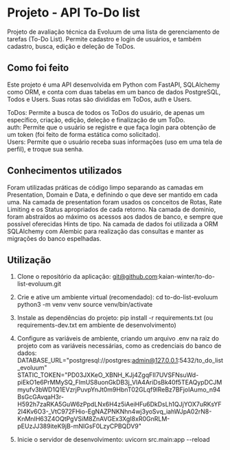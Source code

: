# Projeto - API To-Do list
Projeto de avaliação técnica da Evoluum de uma lista de gerenciamento de tarefas (To-Do List).
Permite cadastro e login de usuários, e também cadastro, busca, edição e deleção de ToDos.

## Como foi feito
Este projeto é uma API desenvolvida em Python com FastAPI, SQLAlchemy como ORM, e conta com duas tabelas em um banco de dados PostgreSQL, Todos e Users.
Suas rotas são divididas em ToDos, auth e Users.    

ToDos: Permite a busca de todos os ToDos do usuário, de apenas um específico, criação, edição, deleção e finalização de um ToDo.  
auth: Permite que o usuário se registre e que faça login para obtenção de um token (foi feito de forma estática como solicitado).  
Users: Permite que o usuário receba suas informações (uso em uma tela de perfil), e troque sua senha.  

## Conhecimentos utilizados
Foram utilizadas práticas de código limpo separando as camadas em Presentation, Domain e Data, e definindo o que deve ser mantido em cada uma.
Na camada de presentation foram usados os conceitos de Rotas, Rate Limiting e os Status apropriados de cada retorno.
Na camada de dominio, foram abstraídos ao máximo os acessos aos dados de banco, e sempre que possível oferecidas Hints de tipo.
Na camada de dados foi utilizada a ORM SQLAlchemy com Alembic para realização das consultas e manter as migrações do banco espelhadas.

## Utilização
1. Clone o repositório da aplicação:
   git@github.com:kaian-winter/to-do-list-evoluum.git

2. Crie e ative um ambiente virtual (recomendado):
   cd to-do-list-evoluum
   python3 -m venv venv
   source venv/bin/activate

3. Instale as dependências do projeto:
   pip install -r requirements.txt (ou requirements-dev.txt em ambiente de desenvolvimento)

4. Configure as variáveis de ambiente, criando um arquivo .env na raiz do projeto com as variáveis necessárias, como as credenciais do banco de dados:
   DATABASE_URL="postgresql://postgres:admin@127.0.0.1:5432/to_do_list_evoluum"
   STATIC_TOKEN="PD03JXKeO_XBNH_KJj4ZgqFII7UVSFNsuWd-piEkO1e6PrMMySQ_FlmUS8uonGkDB3j_VlA4AriDsBk40f5TEAQypDCJMmyufv3bWD1Q1EVzrjPuvpYnJt0m9HbnT02GLqf9lReBz7BFjoIAumo_n94BsGcGAvqaH3r-H592h7zaRKA5GuW6zPpdLNx6H4z5iAeiHFu6DkDsLh1QJjYOX7uRKsYF2I4Kv6O3-_VtC972FHio-EgNAZPNKNhn4wj3yoSvq_iahWJpA02rN8-KnMnIH63Z4OQtPgVSiM8ZnAVGEx3XgI8xR0GnRLM-pEUzJJ389iteK9jB-mNIGsF0LzyCPBQDV9"

5. Inicie o servidor de desenvolvimento:
   uvicorn src.main:app --reload
